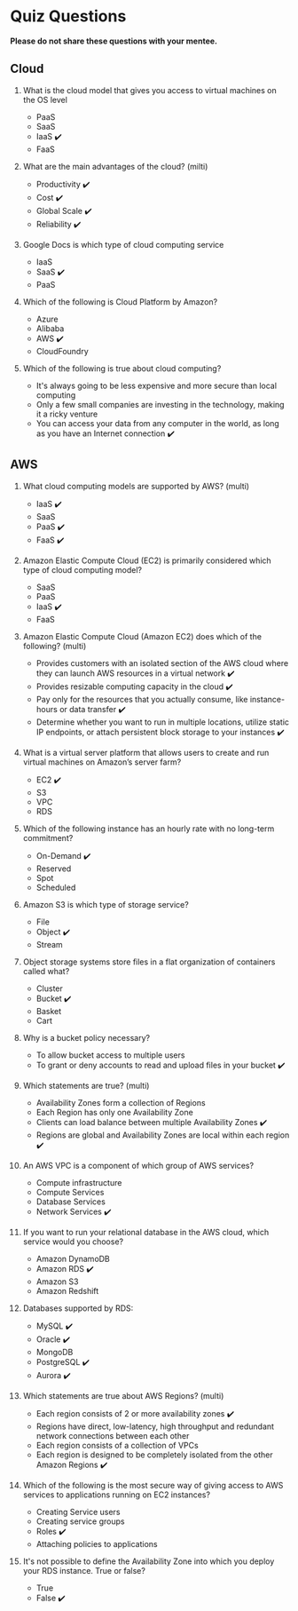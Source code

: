 # Quiz Questions
**Please do not share these questions with your mentee.**

## Cloud
1. What is the cloud  model that gives you access to virtual machines on the OS level
      * PaaS
      * SaaS
      * IaaS :heavy_check_mark:
      * FaaS

2.	What are the main advantages of the cloud? (milti)
      * Productivity :heavy_check_mark:
      * Cost :heavy_check_mark:
      * Global Scale :heavy_check_mark:
      * Reliability :heavy_check_mark:

3.	Google Docs is which type of cloud computing service
      * IaaS
      * SaaS :heavy_check_mark:
      * PaaS

4.	Which of the following is Cloud Platform by Amazon?
      * Azure
      * Alibaba
      * AWS :heavy_check_mark:
      * CloudFoundry

5. Which of the following is true about cloud computing?
      * It's always going to be less expensive and more secure than  local computing
      * Only a few small companies are investing  in the technology, making it a ricky venture
      * You can access your data from any computer in the world, as long as you have an Internet connection :heavy_check_mark:
 
## AWS
1. What cloud computing models are supported by AWS? (multi)
      * IaaS :heavy_check_mark:
      * SaaS
      * PaaS :heavy_check_mark:
      * FaaS :heavy_check_mark:
 
2. Amazon Elastic Compute Cloud (EC2) is primarily considered which type of cloud computing model?
      * SaaS
      * PaaS
      * IaaS :heavy_check_mark:
      * FaaS

3. Amazon Elastic Compute Cloud (Amazon EC2) does which of the following? (multi)
      * Provides customers with an isolated section of the AWS cloud where they can launch AWS resources in a virtual network :heavy_check_mark:
      * Provides resizable computing capacity in the cloud :heavy_check_mark:
      * Pay only for the resources that you actually consume, like instance-hours or data transfer :heavy_check_mark:
      * Determine whether you want to run in multiple locations, utilize static IP endpoints, or attach persistent block storage to your instances :heavy_check_mark: 
 
4. What is a virtual server platform that allows users to create and run virtual machines on Amazon’s server farm?
      * EC2 :heavy_check_mark: 
      * S3
      * VPC
      * RDS
 
5. Which of the following instance has an hourly rate with no long-term commitment?
      * On-Demand :heavy_check_mark: 
      * Reserved
      * Spot
      * Scheduled
 
6. Amazon S3 is which type of storage service?
      * File
      * Object :heavy_check_mark: 
      * Stream
 
7. Object storage systems store files in a flat organization of containers called what?
      * Cluster
      * Bucket :heavy_check_mark: 
      * Basket
      * Cart
 
8. Why is a bucket policy necessary?
      * To allow bucket access to multiple users
      * To grant or deny accounts to read and upload files in your bucket :heavy_check_mark: 
 
9. Which statements are true? (multi)
      * Availability Zones form a collection of Regions
      * Each Region has only one Availability Zone
      * Clients can load balance between multiple Availability Zones :heavy_check_mark:
      * Regions are global and Availability Zones are local within each region :heavy_check_mark:

10.	An AWS VPC is a component of which group of AWS services?
      * Compute infrastructure
      * Compute Services
      * Database Services
      * Network Services :heavy_check_mark:

11. If you want to run your relational database in the AWS cloud, which service would you choose?
      * Amazon DynamoDB
      * Amazon RDS :heavy_check_mark:
      * Amazon S3
      * Amazon Redshift
 
12. Databases supported by RDS:
      * MySQL :heavy_check_mark:
      * Oracle :heavy_check_mark:
      * MongoDB
      * PostgreSQL :heavy_check_mark:
      * Aurora :heavy_check_mark:

13. Which statements are true about AWS Regions? (multi)
      * Each region consists of 2 or more availability zones :heavy_check_mark:
      * Regions have direct, low-latency, high throughput and redundant network connections between each other
      * Each region consists of a collection of VPCs
      * Each region is designed to be completely isolated from the other Amazon Regions :heavy_check_mark:
      
14. Which of the following is the most secure way of giving access to AWS services to applications running on EC2 instances?
      * Creating Service users
      * Creating service groups
      * Roles :heavy_check_mark:
      * Attaching policies to applications

15. It's not possible to define the Availability Zone into which you deploy your RDS instance. True or false?
      * True
      * False :heavy_check_mark:
